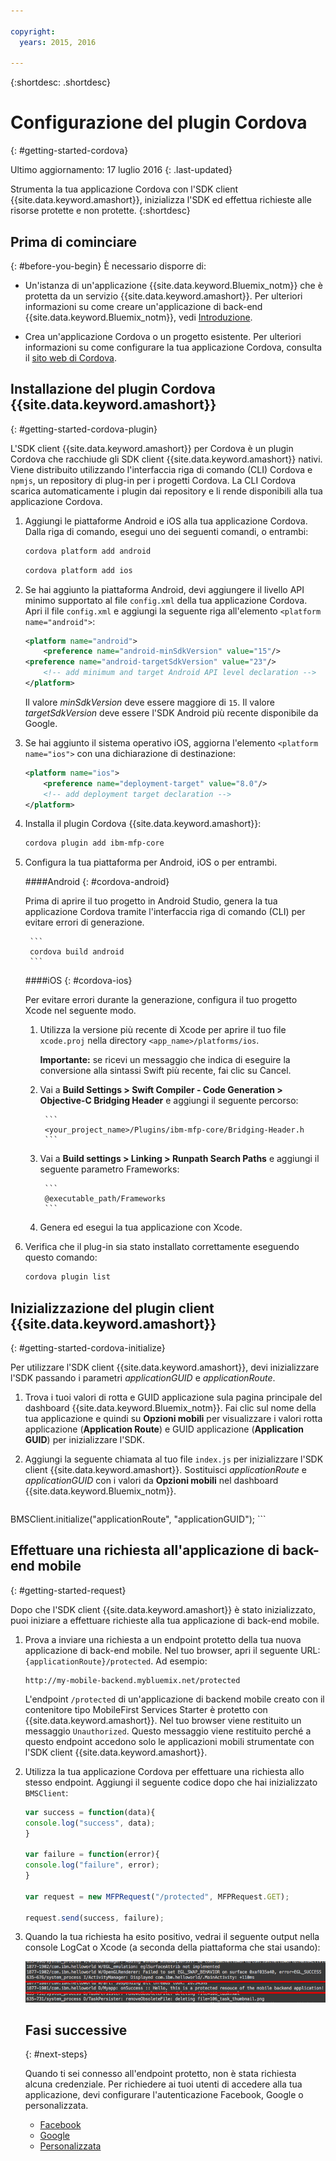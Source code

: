 ```yaml
---

copyright:
  years: 2015, 2016
  
---
```

{:shortdesc: .shortdesc}

# Configurazione del plugin Cordova
{: #getting-started-cordova}

Ultimo aggiornamento: 17 luglio 2016
{: .last-updated}

Strumenta la tua applicazione Cordova con l'SDK client {{site.data.keyword.amashort}}, inizializza l'SDK ed effettua richieste alle risorse protette e non protette.
{:shortdesc}

## Prima di cominciare
{: #before-you-begin}
È necessario disporre di:
* Un'istanza di un'applicazione  {{site.data.keyword.Bluemix_notm}} che è protetta da un servizio {{site.data.keyword.amashort}}. Per ulteriori informazioni su come creare un'applicazione di back-end {{site.data.keyword.Bluemix_notm}}, vedi [Introduzione](index.html).

* Crea un'applicazione Cordova o un progetto esistente. Per ulteriori informazioni su come configurare la tua applicazione Cordova, consulta il [sito web di Cordova](https://cordova.apache.org/).

## Installazione del plugin Cordova {{site.data.keyword.amashort}}
{: #getting-started-cordova-plugin}

L'SDK client {{site.data.keyword.amashort}} per Cordova è un plugin Cordova che racchiude gli SDK client {{site.data.keyword.amashort}} nativi. Viene distribuito utilizzando
l'interfaccia riga di comando (CLI) Cordova e `npmjs`, un repository di plug-in per i progetti Cordova. La CLI Cordova scarica automaticamente i plugin dai repository e li rende disponibili alla tua applicazione Cordova.

1. Aggiungi le piattaforme Android e iOS alla tua applicazione Cordova. Dalla riga di comando, esegui uno dei seguenti comandi, o entrambi:

	```Bash
	cordova platform add android
	```

	```Bash
	cordova platform add ios
	```

2. Se hai aggiunto la piattaforma Android, devi aggiungere il livello API minimo supportato al file `config.xml` della
tua applicazione Cordova. Apri il file `config.xml` e aggiungi la seguente riga all'elemento `<platform name="android">`:

	```XML
	<platform name="android">  
		<preference name="android-minSdkVersion" value="15"/>
  	<preference name="android-targetSdkVersion" value="23"/>
		<!-- add minimum and target Android API level declaration -->
	</platform>
	```

	Il valore *minSdkVersion* deve essere maggiore di `15`. Il valore *targetSdkVersion* deve essere l'SDK Android più recente disponibile da Google.

3. Se hai aggiunto il sistema operativo iOS, aggiorna l'elemento `<platform name="ios">` con una dichiarazione di destinazione:

	```XML
	<platform name="ios">
		<preference name="deployment-target" value="8.0"/>
		<!-- add deployment target declaration -->
	</platform>
	```

4. Installa il plugin Cordova {{site.data.keyword.amashort}}:

 	```Bash
	cordova plugin add ibm-mfp-core
	```

5. Configura la tua piattaforma per Android, iOS o per entrambi.

	####Android
	{: #cordova-android}

	Prima di aprire il tuo progetto in Android Studio, genera la tua applicazione Cordova tramite l'interfaccia riga di comando (CLI) per evitare errori di generazione.

		```
		cordova build android
		```

	####iOS
	{: #cordova-ios}

	Per evitare errori durante la generazione, configura il tuo progetto Xcode nel seguente modo.

	1. Utilizza la versione più recente di Xcode per aprire il tuo file `xcode.proj` nella directory `<app_name>/platforms/ios`.

		**Importante:** se ricevi un messaggio che indica di eseguire la conversione alla sintassi Swift più recente, fai clic su Cancel.

	2. Vai a **Build Settings > Swift Compiler - Code Generation > Objective-C Bridging Header** e aggiungi il seguente percorso:

			```
			<your_project_name>/Plugins/ibm-mfp-core/Bridging-Header.h
			```

	3. Vai a **Build settings > Linking > Runpath Search Paths** e aggiungi il seguente parametro Frameworks:

			```
			@executable_path/Frameworks
			```

	4. Genera ed esegui la tua applicazione con Xcode.

6. Verifica che il plug-in sia stato installato correttamente eseguendo questo comando:

	```Bash
	cordova plugin list
	```

## Inizializzazione del plugin client {{site.data.keyword.amashort}}
{: #getting-started-cordova-initialize}

Per utilizzare l'SDK client {{site.data.keyword.amashort}}, devi inizializzare l'SDK passando i parametri *applicationGUID* e *applicationRoute*.

1. Trova i tuoi valori di rotta e GUID applicazione sula pagina principale del dashboard {{site.data.keyword.Bluemix_notm}}. Fai clic sul nome della tua applicazione e quindi su **Opzioni mobili** per visualizzare i valori rotta applicazione (**Application Route**) e GUID applicazione (**Application GUID**) per inizializzare l'SDK.

3. Aggiungi la seguente chiamata al tuo file `index.js` per inizializzare l'SDK client {{site.data.keyword.amashort}}. Sostituisci *applicationRoute* e *applicationGUID* con i valori da **Opzioni mobili** nel dashboard {{site.data.keyword.Bluemix_notm}}.

	```JavaScript
BMSClient.initialize("applicationRoute", "applicationGUID");
	```

## Effettuare una richiesta all'applicazione di back-end mobile
{: #getting-started-request}

Dopo che l'SDK client {{site.data.keyword.amashort}} è stato inizializzato, puoi iniziare a effettuare richieste alla tua applicazione di back-end mobile.

1. Prova a inviare una richiesta a un endpoint protetto della tua nuova applicazione di back-end mobile. Nel tuo browser, apri il seguente URL: `{applicationRoute}/protected`. Ad esempio:

	```
	http://my-mobile-backend.mybluemix.net/protected
	```

	L'endpoint `/protected` di un'applicazione di backend mobile creato con il contenitore tipo MobileFirst Services Starter è protetto con {{site.data.keyword.amashort}}. Nel tuo browser viene restituito un messaggio `Unauthorized`. Questo messaggio viene restituito perché a questo endpoint accedono solo le applicazioni mobili strumentate con l'SDK client {{site.data.keyword.amashort}}.

1. Utilizza la tua applicazione Cordova per effettuare una richiesta allo stesso endpoint. Aggiungi il seguente codice dopo che hai inizializzato `BMSClient`:

	```Javascript
	var success = function(data){
	console.log("success", data);
	}

	var failure = function(error){
	console.log("failure", error);
	}

	var request = new MFPRequest("/protected", MFPRequest.GET);

	request.send(success, failure);
	```

1. Quando la tua richiesta ha esito positivo, vedrai il seguente output nella console LogCat o Xcode (a seconda della piattaforma che stai usando):

	![immagine](images/getting-started-android-success.png)

	## Fasi successive
	{: #next-steps}

	Quando ti sei connesso all'endpoint protetto, non è stata richiesta alcuna credenziale. Per richiedere ai tuoi utenti di accedere alla tua applicazione, devi configurare l'autenticazione Facebook, Google o personalizzata.
	* [Facebook](facebook-auth-cordova.html)
	* [Google](google-auth-cordova.html)
	* [Personalizzata](custom-auth-cordova.html)
